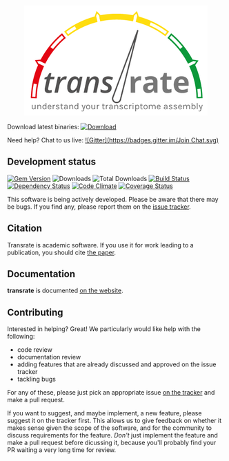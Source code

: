 <p align="center">
  <img alt="Transrate - understand your transcriptome assembly" src="https://github.com/Blahah/transrate/raw/master/docs/transrate_logo_full.png">
</p>

Download latest binaries: [![Download](https://api.bintray.com/packages/blahah/generic/transrate/images/download.svg)][bintray]

Need help? Chat to us live: [![Gitter](https://badges.gitter.im/Join Chat.svg)](https://gitter.im/Blahah/transrate?utm_source=badge&utm_medium=badge&utm_campaign=pr-badge&utm_content=badge)


## Development status

[![Gem Version](http://img.shields.io/gem/v/transrate.svg)][gem]
![Downloads](http://img.shields.io/gem/dtv/transrate.svg)
![Total Downloads](http://img.shields.io/gem/dt/transrate.svg)
[![Build Status](http://img.shields.io/travis/blahah/transrate/master.svg)][travis]
[![Dependency Status](http://img.shields.io/gemnasium/blahah/transrate.svg)][gemnasium]
[![Code Climate](http://img.shields.io/codeclimate/github/blahah/transrate.svg)][codeclimate]
[![Coverage Status](http://img.shields.io/coveralls/blahah/transrate.svg)][coveralls]

[gem]: https://badge.fury.io/rb/transrate
[travis]: https://travis-ci.org/blahah/transrate
[gemnasium]: https://gemnasium.com/blahah/transrate
[codeclimate]: https://codeclimate.com/github/blahah/transrate
[coveralls]: https://coveralls.io/r/blahah/transrate
[bintray]: https://bintray.com/blahah/generic/transrate/_latestVersion

This software is being actively developed. Please be aware that there may be bugs. If you find any, please report them on the [issue tracker](https://github.com/blahah/transrate/issues).

## Citation

Transrate is academic software. If you use it for work leading to a publication, you should cite [the paper](https://github.com/blahah/transrate/blob/master/CITATION.md).

## Documentation

**transrate** is documented [on the website](http://hibberdlab.com/transrate).

## Contributing

Interested in helping? Great! We particularly would like help with the following:

- code review
- documentation review
- adding features that are already discussed and approved on the issue tracker
- tackling bugs

For any of these, please just pick an appropriate issue [on the tracker](https://github.com/blahah/transrate/issues) and make a pull request.

If you want to suggest, and maybe implement, a new feature, please suggest it on the tracker first. This allows us to give feedback on whether it makes sense given the scope of the software, and for the community to discuss requirements for the feature. *Don't* just implement the feature and make a pull request before dicussing it, because you'll probably find your PR waiting a very long time for review.
